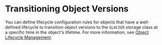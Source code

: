 # Transitioning Object Versions<a name="transitioning-object-versions"></a>

You can define lifecycle configuration rules for objects that have a well\-defined lifecycle to transition object versions to the `GLACIER` storage class at a specific time in the object's lifetime\. For more information, see [Object Lifecycle Management](object-lifecycle-mgmt.md)\.